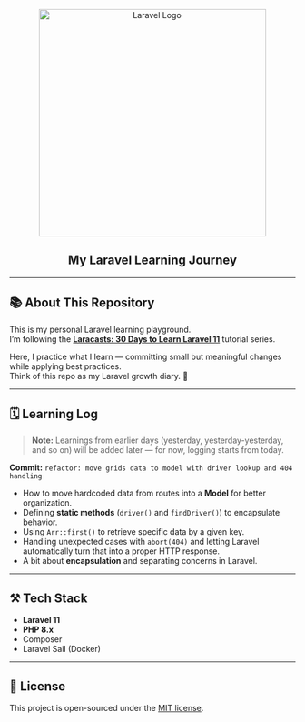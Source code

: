<p align="center">
    <a href="https://laravel.com" target="_blank">
        <img src="https://raw.githubusercontent.com/laravel/art/master/logo-lockup/5%20SVG/2%20CMYK/1%20Full%20Color/laravel-logolockup-cmyk-red.svg" width="400" alt="Laravel Logo">
    </a>
</p>

<h2 align="center">My Laravel Learning Journey</h2>

---

## 📚 About This Repository

This is my personal Laravel learning playground.  
I’m following the **[Laracasts: 30 Days to Learn Laravel 11](https://laracasts.com/series/30-days-to-learn-laravel-11)** tutorial series.  

Here, I practice what I learn — committing small but meaningful changes while applying best practices.  
Think of this repo as my Laravel growth diary. 🌱

---

## 🗓 Learning Log

> **Note:** Learnings from earlier days (yesterday, yesterday-yesterday, and so on) will be added later — for now, logging starts from today.

**Commit:** `refactor: move grids data to model with driver lookup and 404 handling`  
- How to move hardcoded data from routes into a **Model** for better organization.
- Defining **static methods** (`driver()` and `findDriver()`) to encapsulate behavior.
- Using `Arr::first()` to retrieve specific data by a given key.
- Handling unexpected cases with `abort(404)` and letting Laravel automatically turn that into a proper HTTP response.
- A bit about **encapsulation** and separating concerns in Laravel.

---

## ⚒ Tech Stack
- **Laravel 11**
- **PHP 8.x**
- Composer
- Laravel Sail (Docker)

---

## 📜 License
This project is open-sourced under the [MIT license](https://opensource.org/licenses/MIT).
